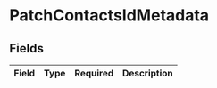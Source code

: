 # PatchContactsIdMetadata


## Fields

| Field       | Type        | Required    | Description |
| ----------- | ----------- | ----------- | ----------- |